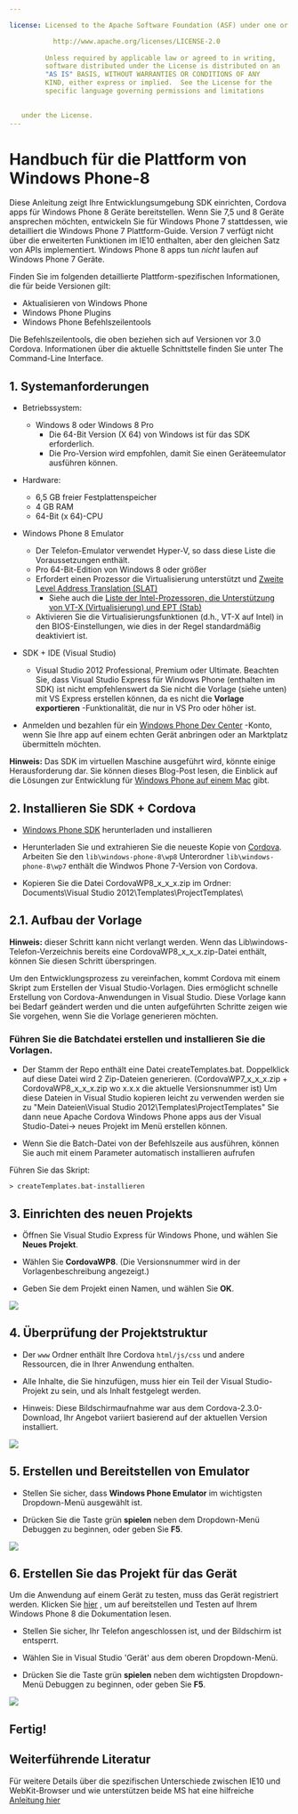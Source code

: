```yaml
---

license: Licensed to the Apache Software Foundation (ASF) under one or more contributor license agreements. See the NOTICE file distributed with this work for additional information regarding copyright ownership. The ASF licenses this file to you under the Apache License, Version 2.0 (the "License"); you may not use this file except in compliance with the License. You may obtain a copy of the License at

           http://www.apache.org/licenses/LICENSE-2.0
    
         Unless required by applicable law or agreed to in writing,
         software distributed under the License is distributed on an
         "AS IS" BASIS, WITHOUT WARRANTIES OR CONDITIONS OF ANY
         KIND, either express or implied.  See the License for the
         specific language governing permissions and limitations
    

   under the License.
---
```


# Handbuch für die Plattform von Windows Phone-8

Diese Anleitung zeigt Ihre Entwicklungsumgebung SDK einrichten, Cordova apps für Windows Phone 8 Geräte bereitstellen. Wenn Sie 7,5 und 8 Geräte ansprechen möchten, entwickeln Sie für Windows Phone 7 stattdessen, wie detailliert die Windows Phone 7 Plattform-Guide. Version 7 verfügt nicht über die erweiterten Funktionen im IE10 enthalten, aber den gleichen Satz von APIs implementiert. Windows Phone 8 apps tun *nicht* laufen auf Windows Phone 7 Geräte.

Finden Sie im folgenden detaillierte Plattform-spezifischen Informationen, die für beide Versionen gilt:

*   Aktualisieren von Windows Phone
*   Windows Phone Plugins
*   Windows Phone Befehlszeilentools

Die Befehlszeilentools, die oben beziehen sich auf Versionen vor 3.0 Cordova. Informationen über die aktuelle Schnittstelle finden Sie unter The Command-Line Interface.

## 1. Systemanforderungen

*   Betriebssystem:
    
    *   Windows 8 oder Windows 8 Pro 
        *   Die 64-Bit Version (X 64) von Windows ist für das SDK erforderlich.
        *   Die Pro-Version wird empfohlen, damit Sie einen Geräteemulator ausführen können.

*   Hardware:
    
    *   6,5 GB freier Festplattenspeicher
    *   4 GB RAM
    *   64-Bit (x 64)-CPU

*   Windows Phone 8 Emulator
    
    *   Der Telefon-Emulator verwendet Hyper-V, so dass diese Liste die Voraussetzungen enthält.
    *   Pro 64-Bit-Edition von Windows 8 oder größer
    *   Erfordert einen Prozessor die Virtualisierung unterstützt und [Zweite Level Address Translation (SLAT)][1] 
        *   Siehe auch die [Liste der Intel-Prozessoren, die Unterstützung von VT-X (Virtualisierung) und EPT (Stab)][2]
    *   Aktivieren Sie die Virtualisierungsfunktionen (d.h., VT-X auf Intel) in den BIOS-Einstellungen, wie dies in der Regel standardmäßig deaktiviert ist.

*   SDK + IDE (Visual Studio)
    
    *   Visual Studio 2012 Professional, Premium oder Ultimate. Beachten Sie, dass Visual Studio Express für Windows Phone (enthalten im SDK) ist nicht empfehlenswert da Sie nicht die Vorlage (siehe unten) mit VS Express erstellen können, da es nicht die **Vorlage exportieren** -Funktionalität, die nur in VS Pro oder höher ist.

*   Anmelden und bezahlen für ein [Windows Phone Dev Center][3] -Konto, wenn Sie Ihre app auf einem echten Gerät anbringen oder an Marktplatz übermitteln möchten.

 [1]: http://en.wikipedia.org/wiki/Second_Level_Address_Translation
 [2]: http://ark.intel.com/Products/VirtualizationTechnology
 [3]: http://dev.windowsphone.com/en-us/publish

**Hinweis:** Das SDK im virtuellen Maschine ausgeführt wird, könnte einige Herausforderung dar. Sie können dieses Blog-Post lesen, die Einblick auf die Lösungen zur Entwicklung für [Windows Phone auf einem Mac][4] gibt.

 [4]: http://aka.ms/BuildaWP8apponaMac

## 2. Installieren Sie SDK + Cordova

*   [Windows Phone SDK][5] herunterladen und installieren

*   Herunterladen Sie und extrahieren Sie die neueste Kopie von [Cordova][6]. Arbeiten Sie den `lib\windows-phone-8\wp8` Unterordner `lib\windows-phone-8\wp7` enthält die Windwos Phone 7-Version von Cordova.

*   Kopieren Sie die Datei CordovaWP8\_x\_x_x.zip im Ordner: Documents\Visual Studio 2012\Templates\ProjectTemplates\

 [5]: http://www.microsoft.com/en-us/download/details.aspx?id=35471
 [6]: http://phonegap.com/download

## 2.1. Aufbau der Vorlage

**Hinweis:** dieser Schritt kann nicht verlangt werden. Wenn das Lib\windows-Telefon-Verzeichnis bereits eine CordovaWP8\_x\_x_x.zip-Datei enthält, können Sie diesen Schritt überspringen.

Um den Entwicklungsprozess zu vereinfachen, kommt Cordova mit einem Skript zum Erstellen der Visual Studio-Vorlagen. Dies ermöglicht schnelle Erstellung von Cordova-Anwendungen in Visual Studio. Diese Vorlage kann bei Bedarf geändert werden und die unten aufgeführten Schritte zeigen wie Sie vorgehen, wenn Sie die Vorlage generieren möchten.

### Führen Sie die Batchdatei erstellen und installieren Sie die Vorlagen.

*   Der Stamm der Repo enthält eine Datei createTemplates.bat. Doppelklick auf diese Datei wird 2 Zip-Dateien generieren. (CordovaWP7\_x\_x\_x.zip + CordovaWP8\_x\_x\_x.zip wo x.x.x die aktuelle Versionsnummer ist) Um diese Dateien in Visual Studio kopieren leicht zu verwenden werden sie zu "Mein Dateien\Visual Studio 2012\Templates\ProjectTemplates\" Sie dann neue Apache Cordova Windows Phone apps aus der Visual Studio-Datei-> neues Projekt im Menü erstellen können.

*   Wenn Sie die Batch-Datei von der Befehlszeile aus ausführen, können Sie auch mit einem Parameter automatisch installieren aufrufen

Führen Sie das Skript:

    > createTemplates.bat-installieren
    

## 3. Einrichten des neuen Projekts

*   Öffnen Sie Visual Studio Express für Windows Phone, und wählen Sie **Neues Projekt**.

*   Wählen Sie **CordovaWP8**. (Die Versionsnummer wird in der Vorlagenbeschreibung angezeigt.)

*   Geben Sie dem Projekt einen Namen, und wählen Sie **OK**.

![][7]

 [7]: img/guide/platforms/wp8/StandAloneTemplate.png

## 4. Überprüfung der Projektstruktur

*   Der `www` Ordner enthält Ihre Cordova `html/js/css` und andere Ressourcen, die in Ihrer Anwendung enthalten.

*   Alle Inhalte, die Sie hinzufügen, muss hier ein Teil der Visual Studio-Projekt zu sein, und als Inhalt festgelegt werden.

*   Hinweis: Diese Bildschirmaufnahme war aus dem Cordova-2.3.0-Download, Ihr Angebot variiert basierend auf der aktuellen Version installiert.

![][8]

 [8]: img/guide/platforms/wp8/projectStructure.png

## 5. Erstellen und Bereitstellen von Emulator

*   Stellen Sie sicher, dass **Windows Phone Emulator** im wichtigsten Dropdown-Menü ausgewählt ist.

*   Drücken Sie die Taste grün **spielen** neben dem Dropdown-Menü Debuggen zu beginnen, oder geben Sie **F5**.

![][9]

 [9]: img/guide/platforms/wp8/BuildEmulator.png

## 6. Erstellen Sie das Projekt für das Gerät

Um die Anwendung auf einem Gerät zu testen, muss das Gerät registriert werden. Klicken Sie [hier][10] , um auf bereitstellen und Testen auf Ihrem Windows Phone 8 die Dokumentation lesen.

 [10]: http://msdn.microsoft.com/en-us/library/windowsphone/develop/ff402565(v=vs.105).aspx

*   Stellen Sie sicher, Ihr Telefon angeschlossen ist, und der Bildschirm ist entsperrt.

*   Wählen Sie in Visual Studio 'Gerät' aus dem oberen Dropdown-Menü.

*   Drücken Sie die Taste grün **spielen** neben dem wichtigsten Dropdown-Menü Debuggen zu beginnen, oder geben Sie **F5**.

![][11]

 [11]: img/guide/platforms/wp7/wpd.png

## Fertig!

## Weiterführende Literatur

Für weitere Details über die spezifischen Unterschiede zwischen IE10 und WebKit-Browser und wie unterstützen beide MS hat eine hilfreiche [Anleitung hier][12]

 [12]: http://blogs.windows.com/windows_phone/b/wpdev/archive/2012/11/15/adapting-your-webkit-optimized-site-for-internet-explorer-10.aspx